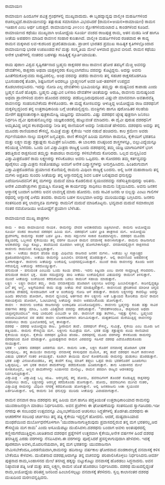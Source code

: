 ರಾಮಾಯಣ


ರಾಮಾಯಣ ಹಿಂದೂಗಳ ಪವಿತ್ರ ಗ್ರಂಥಗಳಲ್ಲಿ ಮುಖ್ಯವಾದುದು. ಈ ಬೃಹದ್ಕಾವ್ಯವು ವಾಲ್ಮೀಕಿ ಮಹರ್ಷಿಗಳಿಂದ ರಚಿಸಲ್ಪಟ್ಟಿದೆ.ರಾಮಾಯಣವನ್ನು ತತ್ಪುರುಷ ಸಮಾಸವಾಗಿ ವಿಭಜಿಸಿದರೆ (ರಾಮನ+ಅಯನ=ರಾಮಾಯಣ) ರಾಮನ ಇತಿಹಾಸ ಎಂಬ ಅರ್ಥ ಬರುತ್ತದೆ. ರಾಮಾಯಣವು ೨೪೦೦೦ ಶ್ಲೋಕಗಳಿಂದುಂಟಾದ ೭ ಕಾಂಡಗಳಿಂದ ಕೂಡಿದೆ. ರಾಮಾಯಣದ ಕಥೆಯು ಮುಖ್ಯವಾಗಿ ಅಯೋಧ್ಯೆಯ ಸೂರ್ಯ ವಂಶದ ರಾಜಪುತ್ರ ರಾಮ, ಆತನ ಮಡದಿ ಸೀತೆ ಹಾಗೂ ಸೀತೆಯ ಅಪಹರಣ ಮಾಡಿದ ರಾವಣನ ಸಂಹಾರ ಕುರಿತಾಗಿದೆ. ವಾಲ್ಮೀಕಿ ಮಹರ್ಷಿಗಳಿಂದ ರಚಿತವಾದ ಈ ಕಾವ್ಯ ರಾಮನ ಮಕ್ಕಳಾದ ಲವ-ಕುಶರಿಂದ ಪ್ರಚಲಿತವಾಯಿತು. ಪ್ರಾಚೀನ ಭಾರತದ ಪ್ರಮುಖ ಸಾಹಿತ್ಯಕ ಕೃತಿಗಳಲ್ಲೊಂದಾದ ರಾಮಾಯಣವು ಭಾರತ ಉಪಖಂಡದ ಕಲೆ ಮತ್ತು ಸಂಸ್ಕೃತಿಯ ಮೇಲೆ ಆಳವಾದ ಪ್ರಭಾವ ಬೀರಿದೆ. ರಾಮನ ಕಥೆಯು ಅನೇಕ ಭಾಷೆಗಳಲ್ಲಿ ನಂತರದ ಬಹಳಷ್ಟು ಸಾಹಿತ್ಯಕ್ಕೆ ಸ್ಫೂರ್ತಿಯಾಯಿತು.     

ರಾಮ ಪುರಾಣ
ವಿಶ್ವದ ಸೃಷ್ಟಿಕರ್ತನಾದ ಬ್ರಹ್ಮನು ರಾಕ್ಷಸರರ ರಾಜ ರಾವಣನ ಘೋರ ತಪಸ್ಸಿಗೆ ಮೆಚ್ಚಿ ಅವನನ್ನು ದೇವತೆಗಳು, ರಾಕ್ಷಸರು ಅಥವಾ ಯಕ್ಷಕಿನ್ನರರು ಕೊಲ್ಲಲಾಗದೆಂಬ ವರವನ್ನು ಕೊಟ್ಟಿದ್ದನು. ಅದನ್ನು ಅವನು ಹಿಂತೆಗೆದುಕೊಳ್ಳುವದು ಸಾಧ್ಯವಿರಲಿಲ್ಲ. ಅಂಥ ವರವನ್ನು ಪಡೆದು ರಾವಣನು ತನ್ನ ಸಹಚರ ರಾಕ್ಷಸರೊಡಗೂಡಿ ಭೂಸಂಹಾರಕ್ಕೆ ತೊಡಗಿ, ಶಿಷ್ಟಜನರಿಗೆ ಅದರಲ್ಲೂ ಬ್ರಾಹ್ಮಣರಿಗೆ ಅವರ ಜಪ-ತಪಗಳಿಗೆ ಉಪದ್ರವ ಕೊಡಲಾರಂಭಿಸಿದನು.
    ಇದನ್ನು ನೋಡಿ ಎಲ್ಲ ದೇವತೆಗಳು ಭೂಮಿಯನ್ನೂ ತಮ್ಮನ್ನು ಈ ದುಷ್ಟನಿಂದ ಕಾಪಾಡು ಎಂದು ಬ್ರಹ್ಮನ ಮೊರೆ ಹೊಕ್ಕರು. ಬ್ರಹ್ಮನು ವಿಷ್ಣುವಿನ ಬಳಿಸಾರಿ ದೇವತೆಗಳ ಚಿಂತೆಯನ್ನು ಅರುಹಿ, ರಾವಣನು ಮನುಷ್ಯರಿಂದ ಅಥವಾ ಪ್ರಾಣಿಗಳಿಂದ ಮರಣ ಹೊಂದದ ವರವನ್ನು ಪಡೆದಿಲ್ಲದಿರುವುದರಿಂದ ವಿಷ್ಣುವೇ ಮಾನವನಾಗಿ ಅವತಾರವೆತ್ತಿ ರಾವಣನನ್ನು ಸಂಹರಿಸಬೇಕೆಂದು ಕೇಳಿಕೊಂಡನು.
    ಈ ಮಧ್ಯೆ ಕೋಸಲವನ್ನು ಆಳುತ್ತಿದ್ದ ಅಯೋಧ್ಯೆಯ ರಾಜ ದಶರಥನಿಗೆ ಮಕ್ಕಳಿಲ್ಲದ್ದರಿಂದ ತನ್ನ ಉತ್ತರಾಧಿಕಾರಿಯ ಬಗ್ಗೆ ಚಿಂತೆಯಲ್ಲಿದ್ದನು. ಮಂತ್ರಿಗಳು ಹಾಗೂ ಪುರೋಹಿತರ ಸಲಹೆಯ ಮೇರೆಗೆ ಪುತ್ರಸಂತಾನಕ್ಕಾಗಿ ಪುತ್ರಕಾಮೇಷ್ಟಿ ಯಜ್ಞವನ್ನು ಮಾಡಿದನು. ವಿಷ್ಣು ದಶರಥನ ಜ್ಯೇಷ್ಠ ಪುತ್ರನಾಗಿ ಜನಿಸಲು ನಿರ್ಧರಿಸಿ ದೈವೀ ಪುರುಷನೊಬ್ಬನನ್ನು ಯಜ್ಞಕುಂಡದಲ್ಲಿ ಹುಟ್ಟುವಂತೆ ಮಾಡಿದನು. ಈ ದೈವೀ ಪುರುಷ ದಶರಥನಿಗೆ ಅಮೃತವಿದ್ದ ಚಿನ್ನದ ಕಲಶವೊಂದನ್ನು ನೀಡಿ ತನ್ನ ರಾಣಿಯರಿಗೆ ಅದನ್ನು ನೀಡುವಂತೆ ಹೇಳಿದನು.
    ದಶರಥನು ಅದನ್ನು ತನ್ನ ಮೂವರು ರಾ‍ಣಿಯರಾದ ಕೌಸಲ್ಯೆ, ಸುಮಿತ್ರೆ ಮತ್ತು ಕೈಕೇಯಿ ಇವರ ನಡುವೆ ಹಂಚಿದನು. ಕಾಲ ಕ್ರಮೇಣ ಅವರು ಗರ್ಭಿಣಿಯರಾಗಿ ನಾಲ್ಕು ಮಕ್ಕಳಿಗೆ ಜನ್ಮವಿತ್ತರು. ರಾಣಿ ಕೌಸಲ್ಯೆಗೆ ಹಿರಿಯ ಮಗನಾಗಿ ರಾಮನೂ, ಕೈಕೇಯಿಗೆ ಭರತನೂ ಮತ್ತು ಲಕ್ಷ್ಮಣ ಮತ್ತು ಶತ್ರುಘ್ನರು ಸುಮಿತ್ರೆಗೆ ಜನಿಸಿದರು.
    ಈ ಬಾಲಕರು ವಸಿಷ್ಠರಿಂದ ಶಾಸ್ತ್ರಗಳನ್ನೂ, ಬಿಲ್ಲುವಿದ್ಯೆಯನ್ನೂ ಕಲಿಯುತ್ತ ಬೆಳೆದರು. ಒಂದು ದಿನ ವಿಶ್ವಾಮಿತ್ರರು ರಾಜ್ಯಕ್ಕೆ ಬಂದು ದಶರಥನಲ್ಲಿ ತಮ್ಮ ಯಜ್ಞ ಯಾಗಾದಿಗಳಿಗೆ ಭಂಗ ತರುತ್ತಿರುವ ರಾಕ್ಷಸರಿಂದ ತಮ್ಮನ್ನು ಕಾಪಾಡಲು ರಾಮನನ್ನು ಕಳಿಸಬೇಕೆಂದು ಕೋರಿದರು. ಒಲ್ಲದ ಮನ್ಸಸ್ಸಿನಿಂದ ವಿಶ್ವಾಮಿತ್ರರೊಡನೆ ರಾಮ ಲಕ್ಷ್ಮಣರನ್ನು ಕಳಿಸಿಕೊಡಲು ಅವನು ಒಪ್ಪಿದನು. ಈ ಸೋದರರು ತಮ್ಮ ಕರ್ತವ್ಯವನ್ನು ಪೂರೈಸಲು ವಿಶ್ವಾಮಿತ್ರನು ಸಂತೋಷಪಟ್ಟು ಅವರಿಗೆ ಅನೇಕ ದಿವ್ಯಾಸ್ತ್ರಗಳನ್ನು ಅನುಗ್ರಹಿಸಿದನು.
    ಹಿಂತಿರುಗುವಾಗ ವಿಶ್ವಾಮಿತ್ರರೊಡನೆಯ ಪ್ರಯಾಣದ ಕೊನೆಯಲ್ಲಿ ರಾಮನು ಮಿಥಿಲಾ ರಾಜ್ಯಕ್ಕೆ ಬಂದನು. ಅಲ್ಲಿ ಜನಕ ಮಹಾರಾಜನು ತನ್ನ ಮಗಳು ಅಪ್ರತಿಮ ಸುಂದರಿ ಸೀತೆಯನ್ನು ತನ್ನ ಆಸ್ಥಾನದಲ್ಲಿದ್ದ ಶಿವನ ಬಹಳ ಬಲಿಷ್ಠವಾದ ಧನುಸ್ಸನ್ನು ಎದೆಯೀರಿಸಿದವನಿಗೆ ತನ್ನ ಮಗಳನ್ನು ಮದುವೆ ಮಾಡಿ ಕೊಡಲಿರುವ ಸ್ವಯಂವರವನ್ನು ನಡೆಸುತ್ತಿರುವುದನ್ನು ಅರಿತನು. ಅನೇಕ ವಿವಾಹೇಚ್ಛುಗಳು ಪ್ರಯತ್ನಿಸಿ ಸೋತಿದ್ದ ಈ ಕಾರ್ಯವನ್ನು ಸಾಧಿಸಲು ರಾಮನು ನಿಶ್ಚಯಿಸಿದನು. ಅವನು ಜನಕನ ಆಸ್ಥಾನಕ್ಕೆ ಬಂದಾಗ ಜನಕನು ಅವನ ಲಾವಣ್ಯಕ್ಕೆ ಮಾರು ಹೋದನು. ಐದು ಸಾವಿರ ಜನರು ಆ ಬಿಲ್ಲನ್ನು ಎಂಟು ಗಾಲಿಗಳ ರಥದಲ್ಲಿ ಆಸ್ಥಾನಕ್ಕೆ ಎಳೆದು ತಂದರು. ರಾಮನು ಬಹಳ ಸುಲಭವಾಗಿ ಅದನ್ನು ಮುರಿಯುವಷ್ಟು ಬಗ್ಗಿಸಿದನು. ಜನಕನು ಸಂತಸದಿಂದ ತನ್ನ ಲಾವಣ್ಯವತಿ ಮಗಳನ್ನು ರಾಮನಿಗೆ ಮದುವೆ ಮಾಡಿಕೊಟ್ಟನು. ಭವ್ಯವಾದ ಮದುವೆ ಸಮಾರಂಭದ ನಂತರ ನವಜೋಡಿಯು ಅಯೋಧ್ಯೆಗೆ ಪ್ರಯಾಣ ಬೆಳೆಸಿತು.



ರಾಮಾಯಣದ ಮುಖ್ಯ ಪಾತ್ರಗಳು

    ರಾಮ - ರಾಮ ರಾಮಾಯಣದ ನಾಯಕ. ರಾಮನನ್ನು ದೇವರ ಅವತಾರವೆಂದು ಚಿತ್ರಿಸಲಾಗಿದೆ. ರಾಮನು ಅಯೋಧ್ಯೆಯ ಸೂರ್ಯ ವಂಶದ ರಾಜನಾದ ದಶರಥನ ಹಿರಿಯ ಮಗ. ದಶರಥನಿಗೆ ಬಹಳ ಪ್ರೀತಿ ಪಾತ್ರನಾದ ಮಗ. ಅಯೋಧ್ಯೆಯ ಪ್ರಜೆಗಳಿಗೆಲ್ಲ ರಾಮನನ್ನು ಕಂಡರೆ ಬಹಳ ಪ್ರೀತಿ. ರಾಮ ಸದ್ಗುಣಗಳ ಸಾಕಾರ ರೂಪವಾಗಿದ್ದನು. ದಶರಥನ ಮೂವರು ಪತ್ನಿಯರಲ್ಲಿ ಒಬ್ಬಳಾದ ಕೈಕೇಯಿಯು ತನ್ನ ವರಗಳ ಮೂಲಕ ರಾಮನ ವನವಾಸಕ್ಕೆ ಕಾರಣಳಾಗುತ್ತಾಳೆ. ರಾಮನು ರಾಜನಾಗುವ ಅವಕಾಶವನ್ನು ಬಿಟ್ಟು ಕೊಟ್ಟು, ತಂದೆಯಿಂದ ದೂರವಾಗಿ ಅರಣ್ಯಕ್ಕೆ ಹೋಗಬೇಕಾಗುತ್ತದೆ. ವನವಾಸದಲ್ಲಿದ್ದಾಗ ರಾಕ್ಷಸನಾದ ರಾವಣನು ರಾಮನಿಂದ ಕೊಲ್ಲಲ್ಪಡುತ್ತಾನೆ.
    ಸೀತಾ - ಸೀತೆಯು ರಾಮನ ಹೆಂಡತಿ ಮತ್ತು ಮಿಥಿಲೆಯ ರಾಜನಾದ ಜನಕನ ಮಗಳು. ಸೀತೆಯು ಸ್ತ್ರೀ ಸಚ್ಚಾರಿತ್ರ್ಯದ ಪ್ರತಿರೂಪವಾಗಿದ್ದವಳು. ಸೀತೆಯು ರಾಮನನ್ನು ಹಿಂಬಾಲಿಸಿ ವನವಾಸಕ್ಕೆ ಹೊರಡುತ್ತಾಳೆ. ಅಲ್ಲಿ ರಾವಣನಿಂದ ಅಪಹರಣಕ್ಕೆ ಒಳಗಾಗುತ್ತಾಳೆ. ರಾವಣನು ಸೀತೆಯನ್ನು ಲಂಕೆಯಲ್ಲಿ ಬಂಧನದಲ್ಲಿರಿಸಿರುತ್ತಾನೆ. ಮುಂದೆ ರಾಮ ರಾವಣನನ್ನು ಕೊಂದು ಅವನ ಸೆರೆಯಲ್ಲಿದ್ದ ಸೀತೆಯನ್ನು ಕರೆದೊಯ್ಯುತ್ತಾನೆ.
    ಹನುಮಂತ - ಹನುಮಂತ ಎಂಬುದು ಒಂದು ಕಪಿಯ ಹೆಸರು. ಇವನು ಕಿಷ್ಕಿಂದಾ ಎಂಬ ವಾನರ ಸಾಮ್ರಾಜ್ಯಕ್ಕೆ ಸೇರಿದವನು. ಹನುಮಂತ ರಾಮನ ಭಕ್ತ. ಮಹಾ ಸಮುದ್ರವನ್ನು ಹಾರಿ ಸೀತೆಯು ಲಂಕೆಯಲ್ಲಿರುವ ವಿಷಯವನ್ನು ರಾಮನಿಗೆ ತಿಳಿಸುತ್ತಾನೆ. ಮುಂದೆ ಸೀತೆಯನ್ನು ಲಂಕೆಯಿಂದ ಕರೆದುಕೊಂಡು ಬರಲು ರಾಮನಿಗೆ ಸಹಾಯ ಮಾಡುತ್ತಾನೆ.
    ಲಕ್ಷ್ಮಣ - ಲಕ್ಷ್ಮಣ ರಾಮನ ತಮ್ಮ. ರಾಮ ವನವಾಸಕ್ಕೆಂದು ಹೊರಟಾಗ ಲಕ್ಶ್ಮಣನೂ ಅವನನ್ನು ಹಿಂಬಾಲಿಸುತ್ತಾನೆ. ಕಾಡಿನಲ್ಲಿದ್ದಷ್ಟೂ ದಿನ ತನ್ನ ಅಣ್ಣ, ಅತ್ತಿಗೆಯರಾದ ರಾಮ ಮತ್ತು ಸೀತೆಯ ಸೇವೆ ಮಾಡುತ್ತಿರುತ್ತಾನೆ. ರಾವಣನಿಂದ ಪ್ರೇರಿತನಾದ ಮಾರೀಚ ಚಿನ್ನದ ಜಿಂಕೆಯ ವೇಷದಲ್ಲಿ ಸುಳಿದಾಡಿದಾಗ ಸೀತೆ ಆ ಜಿಂಕೆಯನ್ನು ನೋಡಿ ಆಸೆ ಪಡುತ್ತಾಳೆ. ರಾಮನು ಲಕ್ಷ್ಮಣನನ್ನು ಕಾವಲಿಟ್ಟು ಅದನ್ನು ಹಿಡಿದು ತರಲೆಂದು ಹೋದಾಗ, ರಾಮನ ಧ್ವನಿಯಲ್ಲಿ ಆರ್ತನಾದ ಕೇಳಿ ಲಕ್ಷ್ಮಣನು ಸೀತೆ ಒತ್ತಾಯದ ಕೋರಿಕೆಯ ಮೇಲೆ ರಾಮನ ಸಹಾಯಕ್ಕೆಂದು ಹೋದಾಗ, ಓಂಟಿಯಾಗಿದ್ದ ಸೀತೆಯನ್ನು ರಾವಣ ಅಪಹರಿಸಿಕೊಂಡು ಹೋಗುತ್ತಾನೆ.
    ರಾವಣ - ರಾವಣನು ಲಂಕೆಯ ರಾಜನಾಗಿದ್ದು ಲಂಕಾಧಿಪತಿ ಎನಿಸಿಕೊಂಡಿದ್ದವನು. ರಾವಣನು ಬ್ರಹ್ಮನನ್ನು ಕುರಿತು ಹತ್ತು ಸಾವಿರ ವರ್ಷಗಳು ತಪಸ್ಸು ಮಾಡಿ, ಒಂದು ವಿಶಿಷ್ಟವಾದ ವರವನ್ನು ಪಡೆದಿರುತ್ತಾನೆ. "ದೇವತೆಗಳಿಂದಲೂ, ರಾಕ್ಷಸರಿಂದ ಅಥವಾ ಯಕ್ಷಕಿನ್ನರರಿಂದಲೂ" ಸಾವು ಬಾರದಿರಲಿ ಎಂಬುದೇ ಆ ವರ. ರಾವಣನಿಗೆ ಹತ್ತು ತಲೆಗಳು, ಇಪ್ಪತ್ತು ಕೈಗಳು. ಬ್ರಹ್ಮನಿಂದ ಚಿರಂಜೀವಿಯಾಗುವ ವರ ಪಡೆದ ರಾವಣ ಲೋಕಕಂಟಕನಾಗಿ ಪರಿಣಮಿಸುತ್ತಾನೆ. ದುಷ್ಟತನದಿಂದ ಮೆರೆಯುತ್ತಿದ್ದ ರಾವಣನನ್ನು ಸಂಹರಿಸಲು ರಾಮ ಭೂಲೋಕದಲ್ಲಿ ಜನ್ಮ ತಾಳುತ್ತಾನೆ.
    ದಶರಥ - ದಶರಥ ಅಯೋಧ್ಯೆಯ ರಾಜ. ಶ್ರೀರಾಮನ ತಂದೆ. ದಶರಥನಿಗೆ ಕೌಸಲ್ಯೆ, ಸುಮಿತ್ರೆ, ಕೈಕೇಯಿ ಎಂಬ ಮೂರು ಜನ ಪತ್ನಿಯರು. ರಾಮನು ಕೌಸಲ್ಯೆಯ ಮಗ. ಲಕ್ಷ್ಮಣನು ಸುಮಿತ್ರೆಯ ಮಗ. ಭರತ ಮತ್ತು ಶತ್ರುಘ್ನರು ಕಿರಿಯ ರಾಣಿಯಾದ ಕೈಕೇಯಿಯ ಮಕ್ಕಳು. ಕೈಕೇಯಿ ದಶರಥನ ಪ್ರೀತಿಯ ಹೆಂಡತಿ. ದಶರಥನಲ್ಲಿ ಮೂರು ವರಗಳನ್ನು ಕೇಳಿಕೊಂಡು ರಾಮನನ್ನು ದಶರಥನಿಂದ ದೂರ ಮಾಡುತ್ತಾಳೆ. ಪ್ರಿಯಪುತ್ರನಾದ ರಾಮನ ವಿರಹವನ್ನು ಸಹಿಸದೆ ದಶರಥ ಎದೆಯೊಡೆದುಕೊಂಡು ಸಾಯುತ್ತಾನೆ.
    ಭರತ - ಭರತನು ದಶರಥನ ಎರಡನೆಯ ಮಗ. ರಾಮನು ಸೀತಾ, ಲಕ್ಷ್ಮಣ ರೊಡನೆ ವನವಾಸಕ್ಕೆ ಹೊರಟಾಗ ಭರತ ಇರುವುದಿಲ್ಲ. ತನ್ನ ತಾಯಿಯೇ ರಾಮನನ್ನು ವನವಾಸಕ್ಕೆ ಕಳಿಸುವುದರ ಮೂಲಕ, ತನ್ನ ತಂದೆ ದಶರಥನ ಸಾವಿಗೆ ಕಾರಣಳಾದ ವಿಷಯ ಭರತನಿಗೆ ನಂತರ ತಿಳಿಯುತ್ತದೆ. ಕೂಡಲೇ ತಾಯಿಯ ಮೇಲೆ ಕೋಪಗೊಂಡು ರಾಮನನ್ನು ಹುಡುಕಲು ಹೊರಡುತ್ತಾನೆ. ಭರತ ಎಷ್ಟೇ ವಿನಂತಿಸಿಕೊಂಡರೂ, ತನ್ನ ತಂದೆಗೆ ಕೊಟ್ಟ ಮಾತಿಗೆ ತಪ್ಪ್ಪಲು ಒಪ್ಪದ ರಾಮ ಭರತನೊಡನೆ ಹಿಂತಿರುಗಲು ಒಪ್ಪುವುದಿಲ್ಲ. ಆಗ ಭರತ ರಾಮನ ಪಾದುಕೆಗಳನ್ನು ಪಡೆದುಕೊಂಡು ಹಿಂತಿರುಗುತ್ತಾನೆ. ತಾನು ಸಿಂಹಾಸನದ ಮೇಲೆ ಕುಳಿತುಕೊಳ್ಳದೆ, ಅಣ್ಣನ ಪಾದುಕೆಗಳನ್ನೇ ಸಿಂಹಾಸನದ ಮೇಲಿಟ್ಟು, ರಾಮನ ಪರವಾಗಿ ರಾಜ್ಯದ ಆಡಳಿತವನ್ನು ನಿರ್ವಹಿಸುತ್ತಿರುತ್ತಾನೆ.
    ವಿಶ್ವಾಮಿತ್ರ - ವಿಶ್ವಾಮಿತ್ರ ಒಬ್ಬ ಋಷಿ. ಅರಣ್ಯದಲ್ಲಿ ತನ್ನ ಹೋಮ, ಹವನಾದಿಗಳಿಗೆ ತೊಂದರೆ ಕೊಡುತ್ತಿದ್ದ ರಾಕ್ಷಸರನ್ನು ಸಂಹರಿಸಲು ರಾಮ, ಲಕ್ಷ್ಮಣರನ್ನು ಅರಣ್ಯಕ್ಕೆ ಕರೆದುಕೊಂಡು ಹೋಗುತ್ತಾನೆ. ಹೋಮ, ಹವನಾದಿಗಳು ಮುಗಿದ ನಂತರ, ವಿಶ್ವಾಮಿತ್ರ ರಾಮನನ್ನು ಮಿಥಿಲಾ ನಗರಕ್ಕೆ ಕರೆದುಕೊಂಡು ಹೋಗುತ್ತಾನೆ. ಅಲ್ಲಿ ಜನಕರಾಜನು ಸೀತಾ ಸ್ವಯಂವರ ಏರ್ಪಡಿಸಿರುತ್ತಾನೆ. ಅಲ್ಲಿ ರಾಮನು ಶಿವ ಧನುಸ್ಸನ್ನು ಮುರಿದು ಸೀತೆಯನ್ನು ವಿವಾಹವಾಗುತ್ತಾನೆ.


ರಾಮನ ವನವಾಸ
        ರಾಜ ದಶರಥನು ತನ್ನ ಹಿರಿಯ ಮಗ ಹಾಗೂ ಪದ್ಧತಿಯಂತೆ ಉತ್ತರಾಧಿಕಾರಿಯಾದ ರಾಮನನ್ನು ಯುವರಾಜನನ್ನಾಗಿ ಮಾಡಲು ನಿರ್ಧರಿಸಿದನು. ಅವನ ಪ್ರಜೆಗಳು ಈ ಘೋಷಣೆಯನ್ನು ಸಂತಸದಿಂದ ಸ್ವಾಗತಿಸಿದರು.ಇಡೀ ನಗರವು ಈ ಸಂಬಂಧದ ಉತ್ಸವವನ್ನೂ ವಿಜೃಂಭಣೆಯಿಂದ ಆಚರಿಸಲು ಸಿದ್ಧತೆಗಳಲ್ಲಿ ತೊಡಗಿತು.ದಶರಥನು ಈ ಆಚರಣೆಗಳ ಸಂಬಂಧ ಚರ್ಚಿಸಲು ತನ್ನ ಪತ್ನಿ ಕೈಕೇಯಿ ಇದ್ದಲ್ಲಿಗೆ ಹೋದನು. ಆದರೆ, ದುಷ್ಟದಾಸಿಯಾದ ಮಂಥರೆಯಿಂದ ದುರ್ಬೋಧನೆಗೊಳಗಾಗಿ 'ಯುವರಾಜನಾಗುತ್ತಿರುವುದು ಪ್ರವಾಸದಲ್ಲಿರುವ ತನ್ನ ಮಗ ಭರತನಲ್ಲ,ಆದ ಕೌಸಲ್ಯೆಯ ಮಗ ರಾಮ' ಎಂದು ಅಸೂಯೆಪಟ್ಟು ದುಃಖಿಸಿದಳು.ದಶರಥನು ಬಂದಾಗ ಅವಳು ಅಂತಃಪುರದಲ್ಲಿ ಕಣ್ಣೀರುಗರೆಯುತ್ತಿದ್ದಳು.ಚಿಂತಿತನಾದ ದಶರಥನ ಪ್ರಶ್ನೆಗಳಿಗೆ ಉತ್ತರವಾಗಿ ಕೈಕೇಯಿ,ಅನೇಕ ವರ್ಷಗಳ ಹಿಂದೆ ದಶರಥ ತನಗಿತ್ತಿದ್ದ ಎರಡು ವರಗಳನ್ನು ನೆನಪಿಸಿದಳು.ಈ ವರಗಳನ್ನು ಪೂರೈಸಿದರೆ ಪ್ರಸನ್ನಳಾಗುವುದಾಗಿ ಹೇಳಿದಳು.
    ಇದಕ್ಕೆ ಪೂರಕವಾಗಿ ಅವಳು,ಮೊದಲನೆಯದಾಗಿ, ತನ್ನ ಮಗ ಭರತನನ್ನು ಯುವರಾಜನಾಗಿ ನೇಮಿಸಬೇಕೆಂದೂ,ಎರಡನೆಯದಾಗಿ,ರಾಮನನ್ನು ಹದಿನಾಲ್ಕು ವರ್ಷಕಾಲ ಘೋರವಾದ ದಂಡಕಾರಣ್ಯಕ್ಕೆ ವನವಾಸಕ್ಕೆ ಕಳಿಸ ಬೇಕೆಂದೂ ಕೇಳಿದಳು. ದುಃಖಿತನಾದ ದಶರಥ,ಆದಾಗ್ಯೂ ತನ್ನ ವಚನವನ್ನು ಪರಿಪಾಲಿಸಿಕೊಳ್ಳಲು ನಿರ್ಧರಿಸಿದನು.ಆದರ್ಶ ಪುತ್ರನಾದ ರಾಮ,ಸಿಂಹಾಸನದ ಮೇಲೆ ತನಗಿದ್ದ ಹಕ್ಕನ್ನು ಬಿಟ್ಟುಕೊಟ್ಟು ವನವಾಸಕ್ಕೆ ಹೊರಡಲು ಸಿದ್ಧನಾದನು. ಅವನ ನಿಷ್ಠಾವಂತ ಪತ್ನಿ ಸೀತೆ ಮತ್ತು ತಮ್ಮ ಲಕ್ಷ್ಮಣ, ರಾಮನ ಜೊತೆ ಹೊರಡಲು ನಿರ್ಧರಿಸಿದರು. ದಶರಥ ದುಃಖದಲ್ಲಿದ್ದಂತೆ ರಾಮ,ಅಯೋಧ್ಯೆಯ ಪರಿತಪ್ತ ಜನರಿಂದ ಹಿಂಬಾಲಿಸಲ್ಪಟ್ಟು ವನವಾಸಕ್ಕೆ ತೆರಳಿದನು. ಸ್ವಲ್ಪ ಕಾಲಾನಂತರ ದಶರಥ ದುಃಖದಿಂದ ಮರಣವನ್ನಪ್ಪಿದನು.

